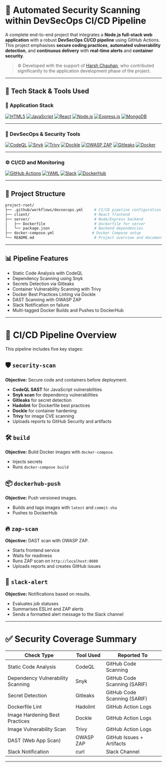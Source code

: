 # 🔐 Automated Security Scanning within DevSecOps CI/CD Pipeline

A complete end-to-end project that integrates a **Node.js full-stack web application** with a robust **DevSecOps CI/CD pipeline** using GitHub Actions. This project emphasises **secure coding practices**, **automated vulnerability detection**, and **continuous delivery** with **real-time alerts** and **container security**.

> ⚙️ Developed with the support of [Harsh Chauhan](https://github.com/Harsh2509), who contributed significantly to the application development phase of the project.

---

## 🚀 Tech Stack & Tools Used

### 🧱 Application Stack

[![HTML5](https://img.shields.io/badge/HTML5-e34f26?style=for-the-badge&logo=html5&logoColor=white)](https://developer.mozilla.org/en-US/docs/Web/HTML)
[![JavaScript](https://img.shields.io/badge/JavaScript-f7df1e?style=for-the-badge&logo=javascript&logoColor=black)](https://developer.mozilla.org/en-US/docs/Web/JavaScript)
[![React](https://img.shields.io/badge/React-61DAFB?style=for-the-badge&logo=react&logoColor=black)](https://reactjs.org/)
[![Node.js](https://img.shields.io/badge/Node.js-339933?style=for-the-badge&logo=node.js&logoColor=white)](https://nodejs.org/)
[![Express.js](https://img.shields.io/badge/Express.js-000000?style=for-the-badge&logo=express&logoColor=white)](https://expressjs.com/)
[![MongoDB](https://img.shields.io/badge/MongoDB-4EA94B?style=for-the-badge&logo=mongodb&logoColor=white)](https://www.mongodb.com/)

---

### 🔐 DevSecOps & Security Tools

[![CodeQL](https://img.shields.io/badge/CodeQL-2b2b2b?style=for-the-badge&logo=github&logoColor=white)](https://codeql.github.com/)
[![Snyk](https://img.shields.io/badge/Snyk-4c4a73?style=for-the-badge&logo=snyk&logoColor=white)](https://snyk.io/)
[![Trivy](https://img.shields.io/badge/Trivy-0f93e0?style=for-the-badge&logo=trivy&logoColor=white)](https://aquasecurity.github.io/trivy/)
[![Dockle](https://img.shields.io/badge/Dockle-009688?style=for-the-badge&logo=docker&logoColor=white)](https://github.com/goodwithtech/dockle)
[![OWASP ZAP](https://img.shields.io/badge/OWASP%20ZAP-2e72b8?style=for-the-badge&logo=OWASP&logoColor=white)](https://www.zaproxy.org/)
[![Gitleaks](https://img.shields.io/badge/Gitleaks-1b1f23?style=for-the-badge&logo=git&logoColor=white)](https://github.com/gitleaks/gitleaks)
[![Docker](https://img.shields.io/badge/Docker-2496ED?style=for-the-badge&logo=docker&logoColor=white)](https://www.docker.com/)

---

### ⚙️ CI/CD and Monitoring

[![GitHub Actions](https://img.shields.io/badge/GitHub%20Actions-2088FF?style=for-the-badge&logo=githubactions&logoColor=white)](https://github.com/features/actions)
[![YAML](https://img.shields.io/badge/YAML-000000?style=for-the-badge&logo=yaml&logoColor=white)](https://yaml.org/)
[![Slack](https://img.shields.io/badge/Slack-4A154B?style=for-the-badge&logo=slack&logoColor=white)](https://slack.com/)
[![DockerHub](https://img.shields.io/badge/DockerHub-0db7ed?style=for-the-badge&logo=docker&logoColor=white)](https://hub.docker.com/)

---

## 🧱 Project Structure

```bash
project-root/
├── .github/workflows/devsecops.yml     # CI/CD pipeline configuration
├── client/                             # React frontend
├── server/                             # Node/Express backend
│   ├── Dockerfile                      # Dockerfile for server
│   └── package.json                    # Backend dependencies
├── docker-compose.yml                 # Docker Compose setup
└── README.md                           # Project overview and documentation
```

---

## 📊 Pipeline Features

* Static Code Analysis with CodeQL
* Dependency Scanning using Snyk
* Secrets Detection via Gitleaks
* Container Vulnerability Scanning with Trivy
* Docker Best Practices Linting via Dockle
* DAST Scanning with OWASP ZAP
* Slack Notification on failure
* Multi-tagged Docker Builds and Pushes to DockerHub

---

# 🧬 CI/CD Pipeline Overview

This pipeline includes five key stages:

## 🛡️ `security-scan`
**Objective:** Secure code and containers before deployment.

- **CodeQL SAST** for JavaScript vulnerabilities
- **Snyk scan** for dependency vulnerabilities
- **Gitleaks** for secret detection
- **Hadolint** for Dockerfile best practices
- **Dockle** for container hardening
- **Trivy** for image CVE scanning
- Uploads reports to GitHub Security and artifacts

## 🛠️ `build`
**Objective:** Build Docker images with `docker-compose`.

- Injects secrets
- Runs `docker-compose build`

## 📦 `dockerhub-push`
**Objective:** Push versioned images.

- Builds and tags images with `latest` and `commit-sha`
- Pushes to DockerHub

## 🔥 `zap-scan`
**Objective:** DAST scan with OWASP ZAP.

- Starts frontend service
- Waits for readiness
- Runs ZAP scan on `http://localhost:8080`
- Uploads reports and creates GitHub issues

## 🔔 `slack-alert`
**Objective:** Notifications based on results.

- Evaluates job statuses
- Summarises ESLint and ZAP alerts
- Sends a formatted alert message to the Slack channel

---

# ✅ Security Coverage Summary

| Check Type                         | Tool Used        | Reported To                  |
|-----------------------------------|------------------|------------------------------|
| Static Code Analysis              | CodeQL           | GitHub Code Scanning         |
| Dependency Vulnerability Scanning | Snyk             | GitHub Code Scanning (SARIF) |
| Secret Detection                  | Gitleaks         | GitHub Code Scanning (SARIF) |
| Dockerfile Lint                   | Hadolint         | GitHub Action Logs           |
| Image Hardening Best Practices    | Dockle           | GitHub Action Logs           |
| Image Vulnerability Scan          | Trivy            | GitHub Action Logs           |
| DAST (Web App Scan)               | OWASP ZAP        | GitHub Issues + Artifacts    |
| Slack Notification                | curl             | Slack Channel                |

---
